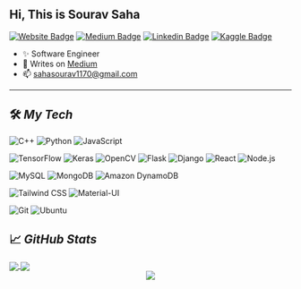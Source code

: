 ## Hi, This is Sourav Saha
[![Website Badge](https://img.shields.io/badge/Website-3b5998?style=flat-square&logo=google-chrome&logoColor=white)](https://sahasourav.netlify.app/)
[![Medium Badge](https://img.shields.io/badge/Medium-%2312100E.svg?&style=for-square&logo=medium&logoColor=white)](https://sahasourav1170.medium.com/)
[![Linkedin Badge](https://img.shields.io/badge/-LinkedIn-0e76a8?style=flat-square&logo=Linkedin&logoColor=white)](https://www.linkedin.com/in/sourav-saha17/)
[![Kaggle Badge](https://img.shields.io/badge/-Kaggle-20BEFF?style=flat-square&logo=Kaggle&logoColor=white)](https://www.kaggle.com/sahasourav17)


- :sparkles: Software Engineer
- 📝 Writes on [Medium](https://sahasourav1170.medium.com/)
- 📫 sahasourav1170@gmail.com
<hr>

## 🛠️ ***My Tech***


![C++](https://img.shields.io/static/v1?&message=C%2B%2B&color=00599C&logo=C%2B%2B&label=&)
![Python](https://img.shields.io/static/v1?&message=Python&color=000000&logo=python&logoColor=c9e307&label=&)
![JavaScript](https://img.shields.io/badge/-JavaScript-yellow?logo=javascript&logoColor=white&style=flat)


![TensorFlow](https://img.shields.io/static/v1?&message=TensorFlow&color=FF6F00&logo=TensorFlow&logoColor=FFFFFF&label=)
![Keras](https://img.shields.io/static/v1?&message=Keras&color=D00000&logo=Keras&logoColor=FFFFFF&label=)
![OpenCV](https://img.shields.io/static/v1?&message=OpenCV&color=5C3EE8&logo=OpenCV&logoColor=FFFFFF&label=)
![Flask](https://img.shields.io/badge/-Flask-black?logo=flask&logoColor=white&style=flat)
![Django](https://img.shields.io/static/v1?&message=Django&color=092E20&logo=Django&logoColor=FFFFFF&label=)
![React](https://img.shields.io/badge/-React-blue?logo=react&logoColor=white&style=flat)
![Node.js](https://img.shields.io/badge/-Node.js-green?logo=node.js&logoColor=white&style=flat)




![MySQL](https://img.shields.io/static/v1?&message=MySQL&color=4479A1&logo=MySQL&logoColor=FFFFFF&label=)
![MongoDB](https://img.shields.io/static/v1?&message=MongoDB&color=4DB33D&logo=MongoDB&logoColor=FFFFFF&label=)
![Amazon DynamoDB](https://img.shields.io/badge/-Amazon%20DynamoDB-orange?logo=amazon-dynamodb&logoColor=white&style=flat)


![Tailwind CSS](https://img.shields.io/static/v1?&message=Tailwind+CSS&color=38B2AC&logo=Tailwind+CSS&logoColor=FFFFFF&label=)
![Material-UI](https://img.shields.io/static/v1?&message=Material-UI&color=0081CB&logo=Material-UI&logoColor=FFFFFF&label=)


![Git](https://img.shields.io/static/v1?&message=Git&color=F05032&logo=Git&logoColor=FFFFFF&label=)
![Ubuntu](https://img.shields.io/static/v1?&message=Ubuntu&color=E95420&logo=Ubuntu&logoColor=FFFFFF&label=)


## 📈 ***GitHub Stats***
<a href="">
  <img align="center"  src="https://github-readme-stats.vercel.app/api?username=sahasourav17&show_icons=true&theme=radical&hide_border=true&count_private=true" />
</a>

<a href="">
  <img align="center"  src="https://github-readme-stats.vercel.app/api/top-langs/?username=sahasourav17&exclude_repo=KNN-Image%20Classification&show_icons=true&hide_border=true&layout=compact&langs_count=10&theme=radical" />
</a>
<div
<p align="center">
<a href="https://visitcount.itsvg.in">
  <img src="https://visitcount.itsvg.in/api?id=sahasourav17&label=Profile%20Views&color=1&icon=8&pretty=true" />
</a>
</p>


